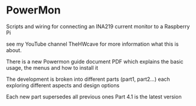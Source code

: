 # PowerMon
Scripts and wiring for connecting an INA219 current monitor to a Raspberry Pi

see my YouTube channel TheHWcave for more information what this is about. 

There is a new Powermon guide document PDF which explains the basic usage, the menus
and how to install it

The development is broken into different parts (part1, part2...) each exploring 
different aspects and design options

Each new part supersedes all previous ones Part 4.1 is the latest version


